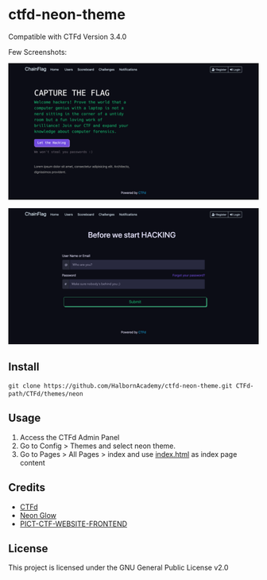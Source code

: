 # ctfd-neon-theme
Compatible with CTFd Version 3.4.0

Few Screenshots:

 ![Index Page](screenshots/index.png "Index Page")
 
 ![Login Page](screenshots/login.png "Login Page")

## Install
```
git clone https://github.com/HalbornAcademy/ctfd-neon-theme.git CTFd-path/CTFd/themes/neon
```

## Usage
1. Access the CTFd Admin Panel
2. Go to Config > Themes and select neon theme.
3. Go to Pages > All Pages > index and use [index.html](https://github.com/chainflag/ctfd-neon-theme/blob/main/templates/index.html) as index page content

## Credits
* [CTFd](https://github.com/CTFd/CTFd)
* [Neon Glow](https://hackerthemes.com/bootstrap-themes/demo/neon-glow) 
* [PICT-CTF-WEBSITE-FRONTEND](https://github.com/ashawe/PICT-CTF-WEBSITE-FRONTEND)

## License
This project is licensed under the GNU General Public License v2.0
